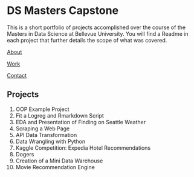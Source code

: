 # DS Masters Capstone

This is a short portfolio of projects accomplished over the course of the Masters in Data Science at Bellevue University. You will find a Readme in each project that further details the scope of what was covered. 

[About](about.md)

[Work](work.md)

[Contact](contact.md)

## Projects
1. OOP Example Project
2. Fit a Logreg and Rmarkdown Script
3. EDA and Presentation of Finding on Seattle Weather
4. Scraping a Web Page
5. API Data Transformation
6. Data Wrangling with Python
7. Kaggle Competition: Expedia Hotel Recommendations
8. Dogers 
9. Creation of a Mini Data Warehouse 
10. Movie Recommendation Engine

